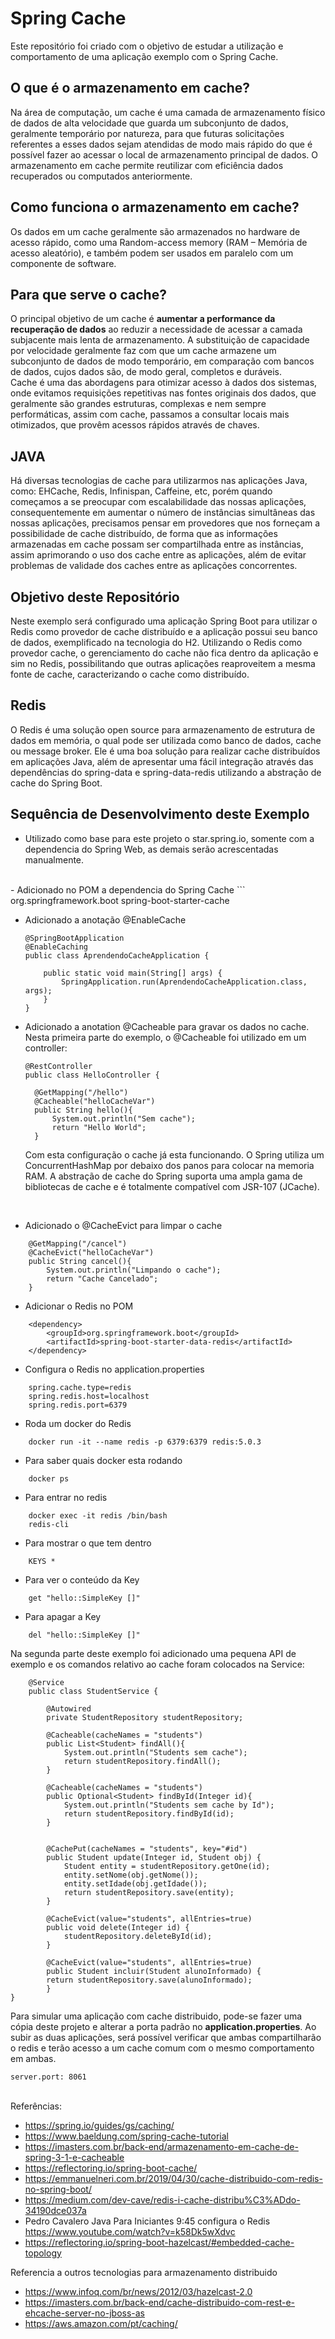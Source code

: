 # Spring Cache
Este repositório foi criado com o objetivo de estudar a utilização e comportamento de uma aplicação exemplo com o Spring Cache.

## O que é o armazenamento em cache? 

Na área de computação, um cache é uma camada de armazenamento físico de dados de alta velocidade que guarda um subconjunto de dados, geralmente temporário por natureza, para que futuras solicitações referentes a esses dados sejam atendidas de modo mais rápido do que é possível fazer ao acessar o local de armazenamento principal de dados. O armazenamento em cache permite reutilizar com eficiência dados recuperados ou computados anteriormente. 
 
## Como funciona o armazenamento em cache? 

Os dados em um cache geralmente são armazenados no hardware de acesso rápido, como uma Random-access memory (RAM – Memória de acesso aleatório), e também podem ser usados em paralelo com um componente de software. 

## Para que serve o cache?

O principal objetivo de um cache é **aumentar a performance da recuperação de dados** ao reduzir a necessidade de acessar a camada subjacente mais lenta de armazenamento. 
A substituição de capacidade por velocidade geralmente faz com que um cache armazene um subconjunto de dados de modo temporário, em comparação com bancos de dados, cujos dados são, de modo geral, completos e duráveis. <br>
Cache é uma das abordagens para otimizar acesso à dados dos sistemas, onde evitamos requisições repetitivas nas fontes originais dos dados, que geralmente são grandes estruturas, complexas e nem sempre performáticas, assim com cache, passamos a consultar locais mais otimizados, que provêm acessos rápidos através de chaves. 

## JAVA
Há diversas tecnologias de cache para utilizarmos nas aplicações Java, como: EHCache, Redis, Infinispan, Caffeine, etc, porém quando começamos a se preocupar com escalabilidade das nossas aplicações, consequentemente em aumentar o número de instâncias simultâneas das nossas aplicações, precisamos pensar em provedores que nos forneçam a possibilidade de cache distribuído, de forma que as informações armazenadas em cache possam ser compartilhada entre as instâncias, assim aprimorando o uso dos cache entre as aplicações, além de evitar problemas de validade dos caches entre as aplicações concorrentes. 

## Objetivo deste Repositório
Neste exemplo será configurado uma aplicação Spring Boot para utilizar o Redis como provedor de cache distribuído e a aplicação possui seu banco de dados, exemplificado na tecnologia do H2. Utilizando o Redis como provedor cache, o gerenciamento do cache não fica dentro da aplicação e sim no Redis, possibilitando que outras aplicações reaproveitem a mesma fonte de cache, caracterizando o cache como distribuído. 

## Redis
O Redis é uma solução open source para armazenamento de estrutura de dados em memória, o qual pode ser utilizada como banco de dados, cache ou message broker. Ele é uma boa solução para realizar cache distribuídos em aplicações Java, além de apresentar uma fácil integração através das dependências do spring-data e spring-data-redis utilizando a abstração de cache do Spring Boot. 

## Sequência de Desenvolvimento deste Exemplo

- Utilizado como base para este projeto o star.spring.io, somente com a dependencia do Spring Web, as demais serão acrescentadas manualmente.
</br>
- Adicionado no POM a dependencia do Spring Cache
   ```
   <dependency> 
     <groupId>org.springframework.boot</groupId> 
     <artifactId>spring-boot-starter-cache</artifactId> 
   </dependency>
  
 - Adicionado a anotação @EnableCache
    ```
    @SpringBootApplication
    @EnableCaching
    public class AprendendoCacheApplication {

	    public static void main(String[] args) {
		    SpringApplication.run(AprendendoCacheApplication.class, args);
	    }
    }
   ```
- Adicionado a anotation @Cacheable para gravar os dados no cache.<br>
  Nesta primeira parte do exemplo, o @Cacheable foi utilizado em um controller:
  ```
  @RestController
  public class HelloController {

    @GetMapping("/hello")
    @Cacheable("helloCacheVar")
    public String hello(){
        System.out.println("Sem cache");
        return "Hello World";
    }
    ```
    Com esta configuração o cache já esta funcionando. O Spring utiliza um ConcurrentHashMap por debaixo dos panos para colocar na memoria RAM. A abstração de cache do Spring suporta uma ampla gama de bibliotecas de cache e é totalmente compatível com JSR-107 (JCache).
<br>

- Adicionado o @CacheEvict para limpar o cache

```
    @GetMapping("/cancel")
    @CacheEvict("helloCacheVar")
    public String cancel(){
        System.out.println("Limpando o cache");
        return "Cache Cancelado";
    }
```
- Adicionar o Redis no POM
```
    <dependency> 
        <groupId>org.springframework.boot</groupId> 
        <artifactId>spring-boot-starter-data-redis</artifactId> 
    </dependency> 
```
- Configura o Redis no application.properties
```
    spring.cache.type=redis 
    spring.redis.host=localhost 
    spring.redis.port=6379 
```    
- Roda um docker do Redis
```
    docker run -it --name redis -p 6379:6379 redis:5.0.3
```
- Para saber quais docker esta rodando 
```
    docker ps
```
- Para entrar no redis
```
    docker exec -it redis /bin/bash
    redis-cli
```
- Para mostrar o que tem dentro
```
    KEYS *
```
- Para ver o conteúdo da Key
```
    get "hello::SimpleKey []"
```
- Para apagar a Key
```
    del "hello::SimpleKey []"
```
Na segunda parte deste exemplo foi adicionado uma pequena API de exemplo e os comandos relativo ao cache foram colocados na Service:

```
    @Service
    public class StudentService {

        @Autowired
        private StudentRepository studentRepository;

        @Cacheable(cacheNames = "students")
        public List<Student> findAll(){
            System.out.println("Students sem cache");
            return studentRepository.findAll();
        }

        @Cacheable(cacheNames = "students")
        public Optional<Student> findById(Integer id){
            System.out.println("Students sem cache by Id");
            return studentRepository.findById(id);
        }


        @CachePut(cacheNames = "students", key="#id")
        public Student update(Integer id, Student obj) {
            Student entity = studentRepository.getOne(id);
            entity.setNome(obj.getNome());
            entity.setIdade(obj.getIdade());
            return studentRepository.save(entity);
        }

        @CacheEvict(value="students", allEntries=true)
        public void delete(Integer id) {
            studentRepository.deleteById(id);
        }

        @CacheEvict(value="students", allEntries=true)
        public Student incluir(Student alunoInformado) {
        return studentRepository.save(alunoInformado);
        }
}
```
Para simular uma aplicação com cache distribuido, pode-se fazer uma cópia deste projeto e alterar a porta padrão no **application.properties**. Ao subir as duas aplicações, será possível verificar que ambas compartilharão o redis e terão acesso a um cache comum com o mesmo comportamento em ambas.
```
server.port: 8061
```
</br>
Referências:
</br>

- https://spring.io/guides/gs/caching/ 
- https://www.baeldung.com/spring-cache-tutorial 
- https://imasters.com.br/back-end/armazenamento-em-cache-de-spring-3-1-e-cacheable 
- https://reflectoring.io/spring-boot-cache/ 
- https://emmanuelneri.com.br/2019/04/30/cache-distribuido-com-redis-no-spring-boot/ 
- https://medium.com/dev-cave/redis-i-cache-distribu%C3%ADdo-34190dce037a 
- Pedro Cavalero Java Para Iniciantes    9:45 configura o Redis 
   https://www.youtube.com/watch?v=k58Dk5wXdvc 
- https://reflectoring.io/spring-boot-hazelcast/#embedded-cache-topology 

Referencia a outros tecnologias para armazenamento distribuido 
- https://www.infoq.com/br/news/2012/03/hazelcast-2.0 
- https://imasters.com.br/back-end/cache-distribuido-com-rest-e-ehcache-server-no-jboss-as 
- https://aws.amazon.com/pt/caching/ 
